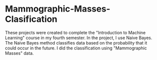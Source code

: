 # Mammographic-Masses-Clasification
These projects were created to complete the "Introduction to Machine Learning" course in my fourth semester. In the project, I use Naive Bayes. The Naive Bayes method classifies data based on the probability that it could occur in the future. I did the classification using "Mammographic Masses" data.

